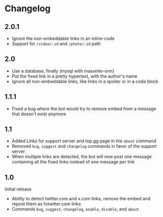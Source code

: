 # Changelog

## 2.0.1

- Ignore the non-embeddable links in an inline-code
- Support for `/video/:id` and `/photo/:id` path

## 2.0

- Use a database, finally (mysql with masonite-orm)
- Put the fixed link in a pretty hypertext, with the author's name
- Ignore all non-embeddable links, like links in a spoiler or in a code block 

## 1.1.1

- Fixed a bug where the bot would try to remove embed from a message that doesn't exist anymore

## 1.1

- Added Links for support server and top.gg page in the `about` command
- Removed `bug`, `suggest` and `changelog` commands in favor of the support
  server
- When multiple links are detected, the bot will now post one message containing
  all the fixed links instead of one message per link

## 1.0

Initial release
- Ability to detect twitter.com and x.com links, remove the embed and repost them as fxtwitter.com links
- Commands `bug`, `suggest`, `changelog`, `enable`, `disable`, and `about`
